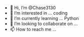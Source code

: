 - 👋 Hi, I’m @Chase3130
- 👀 I’m interested in ... coding
- 🌱 I’m currently learning ... Python
- 💞️ I’m looking to collaborate on ...
- 📫 How to reach me ...

<!---
Chase3130/Chase3130 is a ✨ special ✨ repository because its `README.md` (this file) appears on your GitHub profile.
You can click the Preview link to take a look at your changes.
--->
